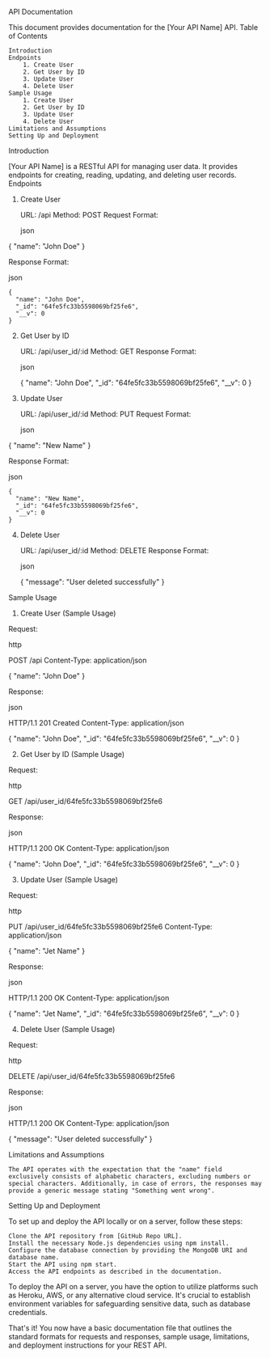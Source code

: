 API Documentation

This document provides documentation for the [Your API Name] API.
Table of Contents

    Introduction
    Endpoints
        1. Create User
        2. Get User by ID
        3. Update User
        4. Delete User
    Sample Usage
        1. Create User
        2. Get User by ID
        3. Update User
        4. Delete User
    Limitations and Assumptions
    Setting Up and Deployment

Introduction

[Your API Name] is a RESTful API for managing user data. It provides endpoints for creating, reading, updating, and deleting user records.
Endpoints
1. Create User

    URL: /api
    Method: POST
    Request Format:

    json

{
  "name": "John Doe"
}

Response Format:

json

    {
      "name": "John Doe",
      "_id": "64fe5fc33b5598069bf25fe6",
      "__v": 0
    }

2. Get User by ID

    URL: /api/user_id/:id
    Method: GET
    Response Format:

    json

    {
      "name": "John Doe",
      "_id": "64fe5fc33b5598069bf25fe6",
      "__v": 0
    }

3. Update User

    URL: /api/user_id/:id
    Method: PUT
    Request Format:

    json

{
  "name": "New Name"
}

Response Format:

json

    {
      "name": "New Name",
      "_id": "64fe5fc33b5598069bf25fe6",
      "__v": 0
    }

4. Delete User

    URL: /api/user_id/:id
    Method: DELETE
    Response Format:

    json

    {
      "message": "User deleted successfully"
    }

Sample Usage
1. Create User (Sample Usage)

Request:

http

POST /api
Content-Type: application/json

{
  "name": "John Doe"
}

Response:

json

HTTP/1.1 201 Created
Content-Type: application/json

{
  "name": "John Doe",
  "_id": "64fe5fc33b5598069bf25fe6",
  "__v": 0
}

2. Get User by ID (Sample Usage)

Request:

http

GET /api/user_id/64fe5fc33b5598069bf25fe6

Response:

json

HTTP/1.1 200 OK
Content-Type: application/json

{
  "name": "John Doe",
  "_id": "64fe5fc33b5598069bf25fe6",
  "__v": 0
}

3. Update User (Sample Usage)

Request:

http

PUT /api/user_id/64fe5fc33b5598069bf25fe6
Content-Type: application/json

{
  "name": "Jet Name"
}

Response:

json

HTTP/1.1 200 OK
Content-Type: application/json

{
  "name": "Jet Name",
  "_id": "64fe5fc33b5598069bf25fe6",
  "__v": 0
}

4. Delete User (Sample Usage)

Request:

http

DELETE /api/user_id/64fe5fc33b5598069bf25fe6

Response:

json

HTTP/1.1 200 OK
Content-Type: application/json

{
  "message": "User deleted successfully"
}

Limitations and Assumptions

    The API operates with the expectation that the "name" field exclusively consists of alphabetic characters, excluding numbers or special characters. Additionally, in case of errors, the responses may provide a generic message stating "Something went wrong".

Setting Up and Deployment

To set up and deploy the API locally or on a server, follow these steps:

    Clone the API repository from [GitHub Repo URL].
    Install the necessary Node.js dependencies using npm install.
    Configure the database connection by providing the MongoDB URI and database name.
    Start the API using npm start.
    Access the API endpoints as described in the documentation.

To deploy the API on a server, you have the option to utilize platforms such as Heroku, AWS, or any alternative cloud service. It's crucial to establish environment variables for safeguarding sensitive data, such as database credentials.

That's it! You now have a basic documentation file that outlines the standard formats for requests and responses, sample usage, limitations, and deployment instructions for your REST API.
